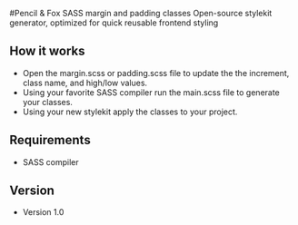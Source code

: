 #Pencil & Fox SASS margin and padding classes
Open-source stylekit generator, optimized for quick reusable frontend styling

## How it works
- Open the margin.scss or padding.scss file to update the the increment, class name, and high/low values.
- Using your favorite SASS compiler run the main.scss file to generate your classes.
- Using your new stylekit apply the classes to your project.

## Requirements
- SASS compiler

## Version
- Version 1.0
